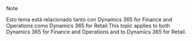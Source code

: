 > [!NOTE]
> <span data-ttu-id="fcff6-101">Esto tema está relacionado tanto con Dynamics 365 for Finance and Operations como Dynamics 365 for Retail.</span><span class="sxs-lookup"><span data-stu-id="fcff6-101">This topic applies to both Dynamics 365 for Finance and Operations and to Dynamics 365 for Retail.</span></span> 